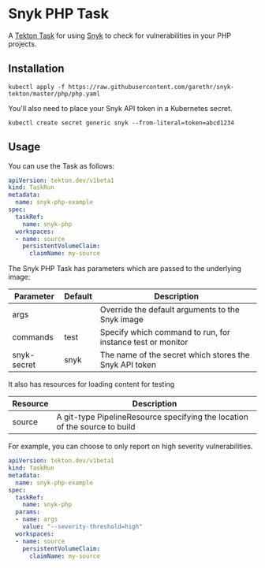 # Snyk PHP Task

A [Tekton Task](https://tekton.dev/) for using [Snyk](https://snyk.io) to check for
vulnerabilities in your PHP projects.


## Installation

```
kubectl apply -f https://raw.githubusercontent.com/garethr/snyk-tekton/master/php/php.yaml
```

You'll also need to place your Snyk API token in a Kubernetes secret.

```
kubectl create secret generic snyk --from-literal=token=abcd1234
```

## Usage

You can use the Task as follows:

```yaml
apiVersion: tekton.dev/v1beta1
kind: TaskRun
metadata:
  name: snyk-php-example
spec:
  taskRef:
    name: snyk-php
  workspaces:
  - name: source
    persistentVolumeClaim:
      claimName: my-source
```

The Snyk PHP Task has parameters which are passed to the underlying image:

| Parameter | Default | Description |
| --- | --- | --- |
| args |   | Override the default arguments to the Snyk image |
| commands | test | Specify which command to run, for instance test or monitor |
| snyk-secret | snyk | The name of the secret which stores the Snyk API token |

It also has resources for loading content for testing

| Resource | Description |
| --- | --- |
| source | A git-type PipelineResource specifying the location of the source to build |

For example, you can choose to only report on high severity vulnerabilities.

```yaml
apiVersion: tekton.dev/v1beta1
kind: TaskRun
metadata:
  name: snyk-php-example
spec:
  taskRef:
    name: snyk-php
  params:
  - name: args
    value: "--severity-threshold=high"
  workspaces:
  - name: source
    persistentVolumeClaim:
      claimName: my-source
```

